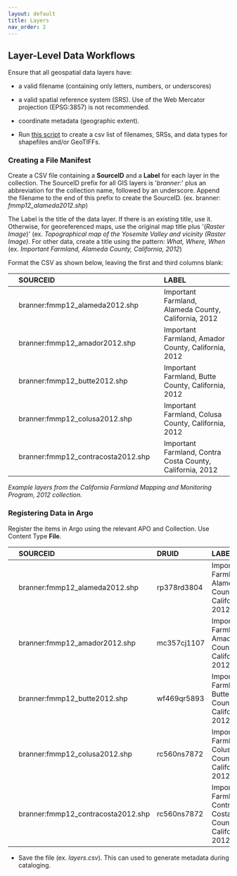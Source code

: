 ```yaml
---
layout: default
title: Layers
nav_order: 2
---
```


## Layer-Level Data Workflows

Ensure that all geospatial data layers have:

* a valid filename (containing only letters, numbers, or underscores)
* a valid spatial reference system (SRS). Use of the Web Mercator projection (EPSG:3857) is not recommended.
* coordinate metadata (geographic extent). 

* Run [this script](https://raw.githubusercontent.com/kimdurante/metadataWorkflow/master/checkData.py) to create a csv list of filenames, SRSs, and data types for shapefiles and/or GeoTIFFs.


### Creating a File Manifest

Create a CSV file containing a **SourceID** and a **Label** for each layer in the collection. The SourceID prefix for all GIS layers is '*branner:*' plus an abbreviation for the collection name, followed by an underscore. Append the filename to the end of this prefix to create the SourceID. (ex. branner: _fmmp12_alameda2012.shp_)

The Label is the title of the data layer. If there is an existing title, use it. Otherwise, for georeferenced maps, use the original map title plus '(_Raster Image_)' (ex. _Topographical map of the Yosemite Valley and vicinity (Raster Image)_. For other data, create a title using the pattern: *What, Where, When*  (ex. _Important Farmland, Alameda County, California, 2012_)

Format the CSV as shown below, leaving the first and third columns blank:

||SOURCEID||LABEL|
|:----|:----|:----|:----|
||branner:fmmp12_alameda2012.shp||Important Farmland, Alameda County, California, 2012|
||branner:fmmp12_amador2012.shp||Important Farmland, Amador County, California, 2012|
||branner:fmmp12_butte2012.shp||Important Farmland, Butte County, California, 2012|
||branner:fmmp12_colusa2012.shp||Important Farmland, Colusa County, California, 2012|
||branner:fmmp12_contracosta2012.shp||Important Farmland, Contra Costa County, California, 2012|


_Example layers from the California Farmland Mapping and Monitoring Program, 2012 collection._


### Registering Data in Argo

Register the items in Argo using the relevant APO and Collection. Use Content Type **File**.

||SOURCEID|DRUID|LABEL|
|:----|:----|:----|:----|
||branner:fmmp12_alameda2012.shp|rp378rd3804|Important Farmland, Alameda County, California, 2012|
||branner:fmmp12_amador2012.shp|mc357cj1107|Important Farmland, Amador County, California, 2012|
||branner:fmmp12_butte2012.shp|wf469qr5893|Important Farmland, Butte County, California, 2012|
||branner:fmmp12_colusa2012.shp|rc560ns7872|Important Farmland, Colusa County, California, 2012|
||branner:fmmp12_contracosta2012.shp|rc560ns7872|Important Farmland, Contra Costa County, California, 2012|

* Save the file (ex. _layers.csv_). This can used to generate metadata during cataloging.
